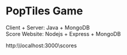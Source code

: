 PopTiles Game
========
Client + Server: Java + MongoDB  
Score Website: Nodejs + Express + MongoDB  
  
http:\\\localhost:3000\scores
